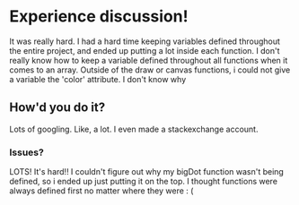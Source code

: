 # Experience discussion!
It was really hard. I had a hard time keeping variables defined throughout the
entire project, and ended up putting a lot inside each function. I don't really
know how to keep a variable defined throughout all functions when it comes to an
array. Outside of the draw or canvas functions, i could not give a variable the
'color' attribute. I don't know why
## How'd you do it?
Lots of googling. Like, a lot. I even made a stackexchange account.
### Issues?
LOTS! It's hard!! I couldn't figure out why my bigDot function wasn't being
defined, so i ended up just putting it on the top. I thought functions were always defined
first no matter where they were : (
